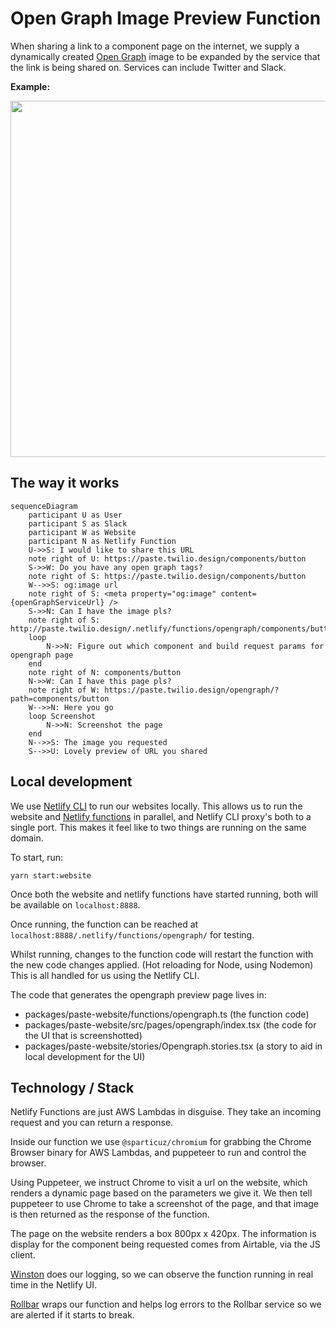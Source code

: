# Open Graph Image Preview Function

When sharing a link to a component page on the internet, we supply a dynamically created [Open Graph](https://ogp.me/) image to be expanded by the service that the link is being shared on. Services can include Twitter and Slack.

**Example:**

<img width="570" src="https://user-images.githubusercontent.com/368249/182693326-5068e8a4-1e86-432e-81ae-b19e07a53905.png">

## The way it works

```mermaid
sequenceDiagram
    participant U as User
    participant S as Slack
    participant W as Website
    participant N as Netlify Function
    U->>S: I would like to share this URL
    note right of U: https://paste.twilio.design/components/button
    S->>W: Do you have any open graph tags?
    note right of S: https://paste.twilio.design/components/button
    W-->>S: og:image url
    note right of S: <meta property="og:image" content={openGraphServiceUrl} />
    S->>N: Can I have the image pls?
    note right of S: http://paste.twilio.design/.netlify/functions/opengraph/components/button
    loop
        N->>N: Figure out which component and build request params for opengraph page
    end
    note right of N: components/button
    N->>W: Can I have this page pls?
    note right of W: https://paste.twilio.design/opengraph/?path=components/button
    W-->>N: Here you go
    loop Screenshot
        N->>N: Screenshot the page
    end
    N-->>S: The image you requested
    S-->>U: Lovely preview of URL you shared
```

## Local development

We use [Netlify CLI](https://docs.netlify.com/cli/get-started/) to run our websites locally. This allows us to run the website and [Netlify functions](https://docs.netlify.com/functions/overview/) in parallel, and Netlify CLI proxy's both to a single port. This makes it feel like to two things are running on the same domain.

To start, run:

```
yarn start:website
```

Once both the website and netlify functions have started running, both will be available on `localhost:8888`.

Once running, the function can be reached at `localhost:8888/.netlify/functions/opengraph/` for testing.

Whilst running, changes to the function code will restart the function with the new code changes applied. (Hot reloading for Node, using Nodemon) This is all handled for us using the Netlify CLI.

The code that generates the opengraph preview page lives in:

- packages/paste-website/functions/opengraph.ts (the function code)
- packages/paste-website/src/pages/opengraph/index.tsx (the code for the UI that is screenshotted)
- packages/paste-website/stories/Opengraph.stories.tsx (a story to aid in local development for the UI)

## Technology / Stack

Netlify Functions are just AWS Lambdas in disguise. They take an incoming request and you can return a response.

Inside our function we use `@sparticuz/chromium` for grabbing the Chrome Browser binary for AWS Lambdas, and puppeteer to run and control the browser.

Using Puppeteer, we instruct Chrome to visit a url on the website, which renders a dynamic page based on the parameters we give it. We then tell puppeteer to use Chrome to take a screenshot of the page, and that image is then returned as the response of the function.

The page on the website renders a box 800px x 420px. The information is display for the component being requested comes from Airtable, via the JS client.

[Winston](https://github.com/winstonjs/winston) does our logging, so we can observe the function running in real time in the Netlify UI.

[Rollbar](https://docs.rollbar.com/docs/aws-lambda) wraps our function and helps log errors to the Rollbar service so we are alerted if it starts to break.

